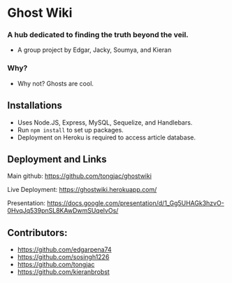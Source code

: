 # Ghost Wiki

### A hub dedicated to finding the truth beyond the veil.

- A group project by Edgar, Jacky, Soumya, and Kieran

### Why?

- Why not? Ghosts are cool.

## Installations

- Uses Node.JS, Express, MySQL, Sequelize, and Handlebars.
- Run `npm install` to set up packages.
- Deployment on Heroku is required to access article database.

## Deployment and Links

Main github: https://github.com/tongjac/ghostwiki

Live Deployment: https://ghostwiki.herokuapp.com/

Presentation: https://docs.google.com/presentation/d/1_Gg5UHAGk3hzvO-0HvqJq539pnSL8KAwDwmSUqelvOs/

## Contributors:

- https://github.com/edgarpena74
- https://github.com/sosingh1226
- https://github.com/tongjac
- https://github.com/kieranbrobst
